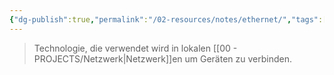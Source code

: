 ```yaml
---
{"dg-publish":true,"permalink":"/02-resources/notes/ethernet/","tags":[null],"noteIcon":"","updated":"2024-06-10T02:02:17.747+02:00"}
---
```


> Technologie, die verwendet wird in lokalen [[00 - PROJECTS/Netzwerk\|Netzwerk]]en um Geräten zu verbinden.